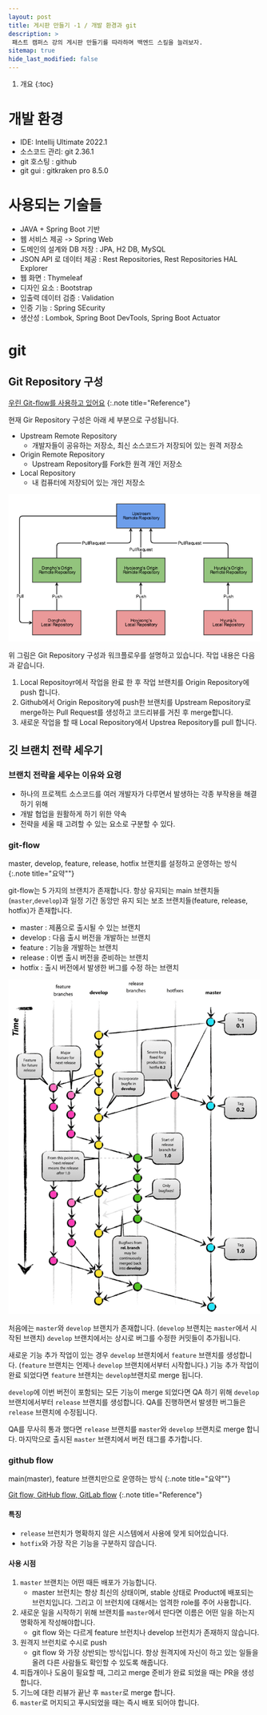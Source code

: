```yaml
---
layout: post
title: 게시판 만들기 -1 / 개발 환경과 git
description: >
 패스트 캠퍼스 강의 게시판 만들기를 따라하며 백엔드 스킬을 늘려보자.
sitemap: true
hide_last_modified: false
---
```


1. 개요
{:toc}

# 개발 환경
- IDE: Intellij Ultimate 2022.1
- 소스코드 관리: git 2.36.1
- git 호스팅 : github
- git gui : gitkraken pro 8.5.0

# 사용되는 기술들
- JAVA + Spring Boot 기반
- 웹 서비스 제공 -> Spring Web
- 도메인의 설계와 DB 저장 : JPA, H2 DB, MySQL
- JSON API 로 데이터 제공 : Rest Repositories, Rest Repositories HAL Explorer
- 웹 화면 : Thymeleaf
- 디자인 요소 : Bootstrap 
- 입출력 데이터 검증 : Validation
- 인증 기능 : Spring SEcurity
- 생산성 : Lombok, Spring Boot DevTools, Spring Boot Actuator

# git 

## Git Repository 구성 
[우린 Git-flow를 사용하고 있어요](https://techblog.woowahan.com/2553/)
{:.note title="Reference"}

현재 Gir Repository 구성은 아래 세 부분으로 구성됩니다. 
- Upstream Remote Repository
  - 개발자들이 공유하는 저장소, 최신 소스코드가 저장되어 있는 원격 저장소
- Origin Remote Repository
  - Upstream Repository를 Fork한 원격 개인 저장소
- Local Repository
  - 내 컴퓨터에 저장되어 있는 개인 저장소

![img.png](/assets/img/blog/posting/backend/gitrepoNworkflow.png)

위 그림은 Git Repository 구성과 워크플로우를 설명하고 있습니다. 작업 내용은 다음과 같습니다.

1. Local Repositoyr에서 작업을 완료 한 후 작업 브랜치를 Origin Repository에 push 합니다.
2. Github에서 Origin Repository에 push한 브랜치를 Upstream Repository로 merge하는 Pull Request를 생성하고 코드리뷰를 거친 후 merge합니다.
3. 새로운 작업을 할 때 Local Repository에서 Upstrea Repository를 pull 합니다.

## 깃 브랜치 전략 세우기

### 브랜치 전략을 세우는 이유와 요령

* 하나의 프로젝트 소스코드를 여러 개발자가 다루면서 발생하는 각종 부작용을 해결하기 위해
* 개발 협업을 원활하게 하기 위한 약속
* 전략을 세울 때 고려할 수 있는 요소로 구분할 수 있다.

### git-flow
master, develop, feature, release, hotfix 브랜치를 설정하고 운영하는 방식
{:.note title="요약""}

git-flow는 5 가지의 브랜치가 존재합니다. 항상 유지되는 main 브랜치들(`master`,`develop`)과 일정 기간 동앙만 유지 되는 보조 브랜치들(feature, release, hotfix)가 존재합니다.

- master : 제품으로 출시될 수 있는 브랜치
- develop : 다음 출시 버전을 개발하는 브랜치
- feature : 기능을 개발하는 브랜치
- release : 이번 출시 버전을 준비하는 브랜치
- hotfix : 출시 버전에서 발생한 버그를 수정 하는 브랜치

![img.png](/assets/img/blog/posting/backend/gitflow.png)

처음에는 `master`와 `develop` 브랜치가 존재합니다. (`develop` 브랜치는 `master`에서 시작된 브랜치)
`develop` 브랜치에서는 상시로 버그를 수정한 커밋들이 추가됩니다. 

새로운 기능 추가 작업이 있는 경우 `develop` 브랜치에서 `feature` 브랜치를 생성합니다. (`feature` 브랜치는 언제나 `develop` 브랜치에서부터 시작합니다.)
기능 추가 작업이 완료 되었다면 `feature` 브랜치는 `develop`브랜치로 merge 됩니다.

`develop`에 이번 버전이 포함되는 모든 기능이 merge 되었다면 QA 하기 위해 `develop` 브랜치에서부터 `release` 브랜치를 생성합니다. QA를 진행하면서 발생한 버그들은 `release` 브랜치에 수정됩니다.

QA를 무사히 통과 했다면 `release` 브랜치를 `master`와 `develop` 브랜치로 merge 합니다. 마지막으로 출시된 `master` 브랜치에서 버전 태그를 추가합니다.

### github flow
main(master), feature 브랜치만으로 운영하는 방식
{:.note title="요약""}

[Git flow, GitHub flow, GitLab flow](https://ujuc.github.io/2015/12/16/git-flow-github-flow-gitlab-flow/)
{:.note title="Reference"}

#### 특징
- `release` 브런치가 명확하지 않은 시스템에서 사용에 맞게 되어있습니다.
- `hotfix`와 가장 작은 기능을 구분하지 않습니다. 

#### 사용 시점

1. `master` 브랜치는 어떤 때든 배포가 가능합니다.
   - master 브런치는 항상 최신의 상태이며, stable 상태로 Product에 배포되는 브런치입니다. 그리고 이 브런치에 대해서는 엄격한 role를 주어 사용합니다.
2. 새로운 일을 시작하기 위해 브랜치를 `master`에서 딴다면 이름은 어떤 일을 하는지 명확하게 작성해야합니다.
   - git flow 와는 다르게 feature 브런치나 develop 브런치가 존재하지 않습니다.
3. 원격지 브런치로 수시로 push
   - git flow 와 가장 상반되는 방식입니다. 항상 원격지에 자신이 하고 있는 일들을 올려 다른 사람들도 확인할 수 있도록 해줍니다.
4. 피듭개이나 도움이 필요할 때, 그리고 merge 준비가 완료 되었을 때는 PR을 생성합니다.
5. 기느에 대한 리뷰가 끝난 후 `master`로 merge 합니다.
6. `master`로 머지되고 푸시되었을 때는 즉시 배포 되어야 합니다.